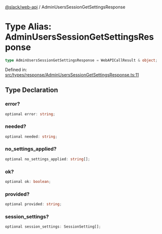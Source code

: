 [@slack/web-api](../index.md) / AdminUsersSessionGetSettingsResponse

# Type Alias: AdminUsersSessionGetSettingsResponse

```ts
type AdminUsersSessionGetSettingsResponse = WebAPICallResult & object;
```

Defined in: [src/types/response/AdminUsersSessionGetSettingsResponse.ts:11](https://github.com/slackapi/node-slack-sdk/blob/main/packages/web-api/src/types/response/AdminUsersSessionGetSettingsResponse.ts#L11)

## Type Declaration

### error?

```ts
optional error: string;
```

### needed?

```ts
optional needed: string;
```

### no\_settings\_applied?

```ts
optional no_settings_applied: string[];
```

### ok?

```ts
optional ok: boolean;
```

### provided?

```ts
optional provided: string;
```

### session\_settings?

```ts
optional session_settings: SessionSetting[];
```

